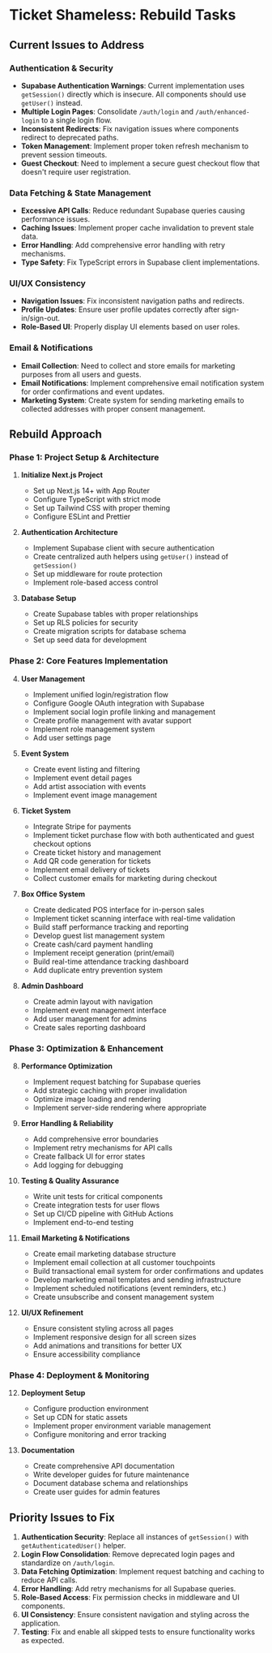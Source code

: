 # Ticket Shameless: Rebuild Tasks

## Current Issues to Address

### Authentication & Security
- **Supabase Authentication Warnings**: Current implementation uses `getSession()` directly which is insecure. All components should use `getUser()` instead.
- **Multiple Login Pages**: Consolidate `/auth/login` and `/auth/enhanced-login` to a single login flow.
- **Inconsistent Redirects**: Fix navigation issues where components redirect to deprecated paths.
- **Token Management**: Implement proper token refresh mechanism to prevent session timeouts.
- **Guest Checkout**: Need to implement a secure guest checkout flow that doesn't require user registration.

### Data Fetching & State Management
- **Excessive API Calls**: Reduce redundant Supabase queries causing performance issues.
- **Caching Issues**: Implement proper cache invalidation to prevent stale data.
- **Error Handling**: Add comprehensive error handling with retry mechanisms.
- **Type Safety**: Fix TypeScript errors in Supabase client implementations.

### UI/UX Consistency
- **Navigation Issues**: Fix inconsistent navigation paths and redirects.
- **Profile Updates**: Ensure user profile updates correctly after sign-in/sign-out.
- **Role-Based UI**: Properly display UI elements based on user roles.

### Email & Notifications
- **Email Collection**: Need to collect and store emails for marketing purposes from all users and guests.
- **Email Notifications**: Implement comprehensive email notification system for order confirmations and event updates.
- **Marketing System**: Create system for sending marketing emails to collected addresses with proper consent management.

## Rebuild Approach

### Phase 1: Project Setup & Architecture

1. **Initialize Next.js Project**
   - Set up Next.js 14+ with App Router
   - Configure TypeScript with strict mode
   - Set up Tailwind CSS with proper theming
   - Configure ESLint and Prettier

2. **Authentication Architecture**
   - Implement Supabase client with secure authentication
   - Create centralized auth helpers using `getUser()` instead of `getSession()`
   - Set up middleware for route protection
   - Implement role-based access control

3. **Database Setup**
   - Create Supabase tables with proper relationships
   - Set up RLS policies for security
   - Create migration scripts for database schema
   - Set up seed data for development

### Phase 2: Core Features Implementation

4. **User Management**
   - Implement unified login/registration flow
   - Configure Google OAuth integration with Supabase
   - Implement social login profile linking and management
   - Create profile management with avatar support
   - Implement role management system
   - Add user settings page

5. **Event System**
   - Create event listing and filtering
   - Implement event detail pages
   - Add artist association with events
   - Implement event image management

6. **Ticket System**
   - Integrate Stripe for payments
   - Implement ticket purchase flow with both authenticated and guest checkout options
   - Create ticket history and management
   - Add QR code generation for tickets
   - Implement email delivery of tickets
   - Collect customer emails for marketing during checkout

7. **Box Office System**
   - Create dedicated POS interface for in-person sales
   - Implement ticket scanning interface with real-time validation
   - Build staff performance tracking and reporting
   - Develop guest list management system
   - Create cash/card payment handling
   - Implement receipt generation (print/email)
   - Build real-time attendance tracking dashboard
   - Add duplicate entry prevention system

7. **Admin Dashboard**
   - Create admin layout with navigation
   - Implement event management interface
   - Add user management for admins
   - Create sales reporting dashboard

### Phase 3: Optimization & Enhancement

8. **Performance Optimization**
   - Implement request batching for Supabase queries
   - Add strategic caching with proper invalidation
   - Optimize image loading and rendering
   - Implement server-side rendering where appropriate

9. **Error Handling & Reliability**
   - Add comprehensive error boundaries
   - Implement retry mechanisms for API calls
   - Create fallback UI for error states
   - Add logging for debugging

10. **Testing & Quality Assurance**
    - Write unit tests for critical components
    - Create integration tests for user flows
    - Set up CI/CD pipeline with GitHub Actions
    - Implement end-to-end testing

11. **Email Marketing & Notifications**
    - Create email marketing database structure
    - Implement email collection at all customer touchpoints
    - Build transactional email system for order confirmations and updates
    - Develop marketing email templates and sending infrastructure
    - Implement scheduled notifications (event reminders, etc.)
    - Create unsubscribe and consent management system

11. **UI/UX Refinement**
    - Ensure consistent styling across all pages
    - Implement responsive design for all screen sizes
    - Add animations and transitions for better UX
    - Ensure accessibility compliance

### Phase 4: Deployment & Monitoring

12. **Deployment Setup**
    - Configure production environment
    - Set up CDN for static assets
    - Implement proper environment variable management
    - Configure monitoring and error tracking

13. **Documentation**
    - Create comprehensive API documentation
    - Write developer guides for future maintenance
    - Document database schema and relationships
    - Create user guides for admin features

## Priority Issues to Fix

1. **Authentication Security**: Replace all instances of `getSession()` with `getAuthenticatedUser()` helper.
2. **Login Flow Consolidation**: Remove deprecated login pages and standardize on `/auth/login`.
3. **Data Fetching Optimization**: Implement request batching and caching to reduce API calls.
4. **Error Handling**: Add retry mechanisms for all Supabase queries.
5. **Role-Based Access**: Fix permission checks in middleware and UI components.
6. **UI Consistency**: Ensure consistent navigation and styling across the application.
7. **Testing**: Fix and enable all skipped tests to ensure functionality works as expected.